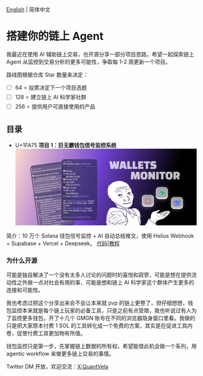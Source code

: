 [English](https://github.com/QuantVela/build-your-onchain-agent/blob/main/README.md) | 简体中文

# 搭建你的链上 Agent
我最近在使用 AI 辅助链上交易，也开源分享一部分项目思路，希望一起探索链上 Agent 从监控到交易分析的更多可能性，争取每 1-2 周更新一个项目。

路线图根据仓库 Star 数量来决定：
- [ ] 64 ⭐️ 投票决定下一个项目选题
- [ ] 128 ⭐️ 建立链上 AI 科学家社群
- [ ] 256 ⭐️ 提供用户可直接使用的产品

## 目录
- U+1FA75 **项目 1：巨无霸钱包信号监控系统**   
![01banner](https://github.com/QuantVela/build-your-onchain-agent/blob/main/img/01banner.png)

简介：10 万个 Solana 钱包信号监控 + AI 自动总结推文，使用 Helius Webhook + Supabase + Vercel + Deepseek。
[代码](https://github.com/QuantVela/build-your-onchain-agent/tree/main/01-wallets-monitor/wallets-monitor)|[教程](https://github.com/QuantVela/build-your-onchain-agent/blob/main/01-wallets-monitor/README_CN.md)

### 为什么开源
可能是独自解决了一个没有太多人讨论的问题时的喜悦和寂寥，可能是想在提供流动性之外做一点对社会有用的事，可能是想和链上 AI 科学家这个群体产生更多的连接和可能性。

我也考虑过把这个分享出来会不会让本来就 pvp 的链上更卷了，但仔细想想，钱包监控本来就是每个链上玩家的必备工具，只是之前有点受限，我也听说过有人为了监控更多钱包，开了十几个 GMGN 账号在不同的浏览器隐身窗口里看。我做的只是把大家原本付费 1 SOL 的工具转化成一个免费的方案，其实是在促进工具内卷，促使付费工具更加物有所值。

钱包监控只是第一步，先掌握链上数据的所有权，希望能借此机会做一个系列，用 agentic workflow 来做更多链上交易的事情。

Twitter DM 开放，欢迎交流：[X:QuantVela](https://x.com/QuantVela)
